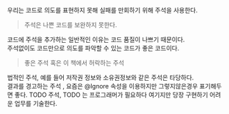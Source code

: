 우리는 코드로 의도를 표현하지 못해 실패를 만회하기 위해 주석을 사용한다.

> 주석은 나쁜 코드를 보완하지 못한다.

코드에 주석을 추가하는 일반적인 이유는 코드 품질이 나쁘기 때문이다.  
주석없이도 코드만으로 의도를 파악할 수 있는 코드가 좋은 코드이다.

> 좋은 주석 혹은 이 책에서 허락하는 주석

법적인 주석, 예를 들어 저작권 정보와 소유권정보와 같은 주석은 타당하다.  
결과를 경고하는 주석 , 요즘은 @Ignore 속성을 이용하지만 그렇지않은경우 표기해두면 좋다.
TODO 주석, TODO 는 프로그래머가 필요하다 여기지만 당장 구현하기 어려운 업무를 기술한다.
 
